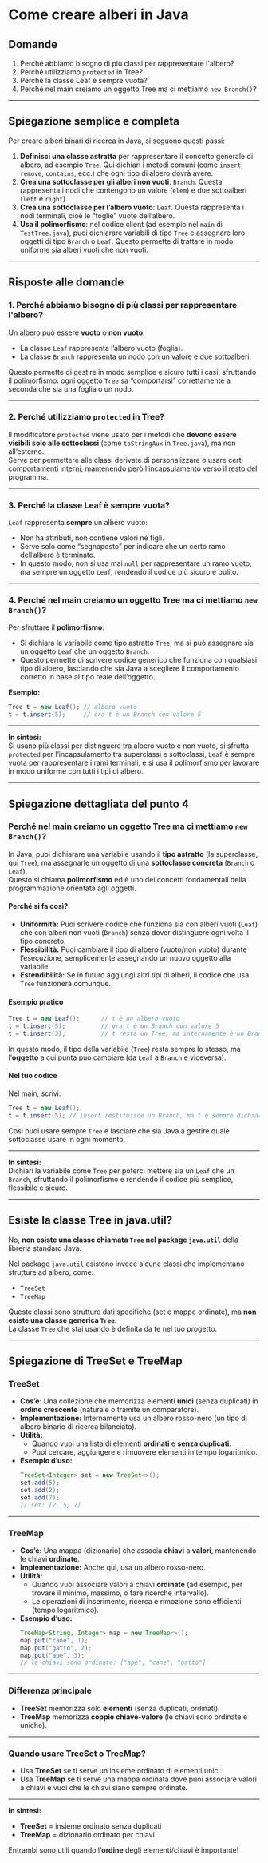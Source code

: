 # Come creare alberi in Java

## Domande

1. Perché abbiamo bisogno di più classi per rappresentare l'albero?
2. Perché utilizziamo `protected` in Tree?
3. Perché la classe Leaf è sempre vuota?
4. Perché nel main creiamo un oggetto Tree ma ci mettiamo `new Branch()`?

---

## Spiegazione semplice e completa

Per creare alberi binari di ricerca in Java, si seguono questi passi:

1. **Definisci una classe astratta** per rappresentare il concetto generale di albero, ad esempio `Tree`. Qui dichiari i metodi comuni (come `insert`, `remove`, `contains`, ecc.) che ogni tipo di albero dovrà avere.
2. **Crea una sottoclasse per gli alberi non vuoti**: `Branch`. Questa rappresenta i nodi che contengono un valore (`elem`) e due sottoalberi (`left` e `right`).
3. **Crea una sottoclasse per l’albero vuoto**: `Leaf`. Questa rappresenta i nodi terminali, cioè le “foglie” vuote dell’albero.
4. **Usa il polimorfismo**: nel codice client (ad esempio nel `main` di `TestTree.java`), puoi dichiarare variabili di tipo `Tree` e assegnare loro oggetti di tipo `Branch` o `Leaf`. Questo permette di trattare in modo uniforme sia alberi vuoti che non vuoti.

---

## Risposte alle domande

### 1. Perché abbiamo bisogno di più classi per rappresentare l'albero?

Un albero può essere **vuoto** o **non vuoto**:
- La classe `Leaf` rappresenta l’albero vuoto (foglia).
- La classe `Branch` rappresenta un nodo con un valore e due sottoalberi.

Questo permette di gestire in modo semplice e sicuro tutti i casi, sfruttando il polimorfismo: ogni oggetto `Tree` sa “comportarsi” correttamente a seconda che sia una foglia o un nodo.

---

### 2. Perché utilizziamo `protected` in Tree?

Il modificatore `protected` viene usato per i metodi che **devono essere visibili solo alle sottoclassi** (come `toStringAux` in `Tree.java`), ma non all’esterno.  
Serve per permettere alle classi derivate di personalizzare o usare certi comportamenti interni, mantenendo però l’incapsulamento verso il resto del programma.

---

### 3. Perché la classe Leaf è sempre vuota?

`Leaf` rappresenta **sempre** un albero vuoto:
- Non ha attributi, non contiene valori né figli.
- Serve solo come “segnaposto” per indicare che un certo ramo dell’albero è terminato.
- In questo modo, non si usa mai `null` per rappresentare un ramo vuoto, ma sempre un oggetto `Leaf`, rendendo il codice più sicuro e pulito.

---

### 4. Perché nel main creiamo un oggetto Tree ma ci mettiamo `new Branch()`?

Per sfruttare il **polimorfismo**:
- Si dichiara la variabile come tipo astratto `Tree`, ma si può assegnare sia un oggetto `Leaf` che un oggetto `Branch`.
- Questo permette di scrivere codice generico che funziona con qualsiasi tipo di albero, lasciando che sia Java a scegliere il comportamento corretto in base al tipo reale dell’oggetto.

**Esempio:**
```java
Tree t = new Leaf(); // albero vuoto
t = t.insert(5);     // ora t è un Branch con valore 5
```

---

**In sintesi:**  
Si usano più classi per distinguere tra albero vuoto e non vuoto, si sfrutta `protected` per l’incapsulamento tra superclassi e sottoclassi, `Leaf` è sempre vuota per rappresentare i rami terminali, e si usa il polimorfismo per lavorare in modo uniforme con tutti i tipi di albero.

---

## Spiegazione dettagliata del punto 4

### Perché nel main creiamo un oggetto Tree ma ci mettiamo `new Branch()`?

In Java, puoi dichiarare una variabile usando il **tipo astratto** (la superclasse, qui `Tree`), ma assegnarle un oggetto di una **sottoclasse concreta** (`Branch` o `Leaf`).  
Questo si chiama **polimorfismo** ed è uno dei concetti fondamentali della programmazione orientata agli oggetti.

#### Perché si fa così?
- **Uniformità:** Puoi scrivere codice che funziona sia con alberi vuoti (`Leaf`) che con alberi non vuoti (`Branch`) senza dover distinguere ogni volta il tipo concreto.
- **Flessibilità:** Puoi cambiare il tipo di albero (vuoto/non vuoto) durante l’esecuzione, semplicemente assegnando un nuovo oggetto alla variabile.
- **Estendibilità:** Se in futuro aggiungi altri tipi di alberi, il codice che usa `Tree` funzionerà comunque.

#### Esempio pratico
```java
Tree t = new Leaf();      // t è un albero vuoto
t = t.insert(5);          // ora t è un Branch con valore 5
t = t.insert(3);          // t resta un Tree, ma internamente è un Branch più grande
```
In questo modo, il tipo della variabile (`Tree`) resta sempre lo stesso, ma l’**oggetto** a cui punta può cambiare (da `Leaf` a `Branch` e viceversa).

#### Nel tuo codice
Nel main, scrivi:
```java
Tree t = new Leaf();
t = t.insert(5); // insert restituisce un Branch, ma t è sempre dichiarato come Tree
```
Così puoi usare sempre `Tree` e lasciare che sia Java a gestire quale sottoclasse usare in ogni momento.

---

**In sintesi:**  
Dichiari la variabile come `Tree` per poterci mettere sia un `Leaf` che un `Branch`, sfruttando il polimorfismo e rendendo il codice più semplice, flessibile e sicuro.

---

## Esiste la classe Tree in java.util?

No, **non esiste una classe chiamata `Tree` nel package `java.util`** della libreria standard Java.

Nel package `java.util` esistono invece alcune classi che implementano strutture ad albero, come:
- `TreeSet`
- `TreeMap`

Queste classi sono strutture dati specifiche (set e mappe ordinate), ma **non esiste una classe generica `Tree`**.  
La classe `Tree` che stai usando è definita da te nel tuo progetto.

---

## Spiegazione di TreeSet e TreeMap

### TreeSet

- **Cos’è:** Una collezione che memorizza elementi **unici** (senza duplicati) in **ordine crescente** (naturale o tramite un comparatore).
- **Implementazione:** Internamente usa un albero rosso-nero (un tipo di albero binario di ricerca bilanciato).
- **Utilità:**  
  - Quando vuoi una lista di elementi **ordinati** e **senza duplicati**.
  - Puoi cercare, aggiungere e rimuovere elementi in tempo logaritmico.
- **Esempio d’uso:**
    ```java
    TreeSet<Integer> set = new TreeSet<>();
    set.add(5);
    set.add(2);
    set.add(7);
    // set: [2, 5, 7]
    ```

---

### TreeMap

- **Cos’è:** Una mappa (dizionario) che associa **chiavi** a **valori**, mantenendo le chiavi **ordinate**.
- **Implementazione:** Anche qui, usa un albero rosso-nero.
- **Utilità:**  
  - Quando vuoi associare valori a chiavi **ordinate** (ad esempio, per trovare il minimo, massimo, o fare ricerche intervallo).
  - Le operazioni di inserimento, ricerca e rimozione sono efficienti (tempo logaritmico).
- **Esempio d’uso:**
    ```java
    TreeMap<String, Integer> map = new TreeMap<>();
    map.put("cane", 1);
    map.put("gatto", 2);
    map.put("ape", 3);
    // le chiavi sono ordinate: ["ape", "cane", "gatto"]
    ```

---

### Differenza principale

- **TreeSet** memorizza solo **elementi** (senza duplicati, ordinati).
- **TreeMap** memorizza **coppie chiave-valore** (le chiavi sono ordinate e uniche).

---

### Quando usare TreeSet o TreeMap?

- Usa **TreeSet** se ti serve un insieme ordinato di elementi unici.
- Usa **TreeMap** se ti serve una mappa ordinata dove puoi associare valori a chiavi e vuoi che le chiavi siano sempre ordinate.

---

**In sintesi:**  
- **TreeSet** = insieme ordinato senza duplicati  
- **TreeMap** = dizionario ordinato per chiavi

Entrambi sono utili quando l’**ordine** degli elementi/chiavi è importante!